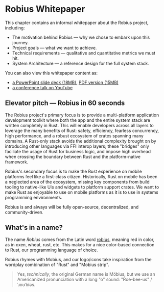 # Robius Whitepaper

This chapter contains an informal whitepaper about the Robius project, including:
* The motivation behind Robius — why we chose to embark upon this journey.
* Project goals — what we want to achieve.
* Technical requirements — qualitative and quantitative metrics we must hit.
* System Architecture — a reference design for the full system stack.

You can also view this whitepaper content as:
* [a PowerPoint slide deck (18MB)](https://github.com/project-robius/files/raw/041e980ec1d14bf325f1fb2ba743f8ed142a70cb/Robius%20-%20A%20Vision%20for%20Multi-platform%20App%20Development%20in%20Rust.pptx), [PDF version (15MB)](https://github.com/project-robius/files/blob/041e980ec1d14bf325f1fb2ba743f8ed142a70cb/Robius%20-%20A%20Vision%20for%20Multi-platform%20App%20Development%20in%20Rust.pdf)
* [a conference talk on YouTube](https://youtu.be/8JfOXfmwotQ?si=kLogqnaApYPNuSq8&t=6802)


## Elevator pitch — Robius in 60 seconds
The Robius project's primary focus is to provide a multi-platform application development toolkit where both the app and the entire system stack are written completely in Rust.
This will enable developers across all layers to leverage the many benefits of Rust: safety, efficiency, fearless concurrency, high performance, and a robust ecosystem of crates spanning many domains.
A Rust-only stack avoids the additional complexity brought on by introducing other languages via FFI interop layers; these "bridges" only faciliate the usage of Rust for business logic, and impose high overhead when crossing the boundary between Rust and the platform-native framework.

Robius's secondary focus is to make the Rust experience on mobile platforms feel like a first-class citizen.
Historically, Rust on mobile has been a neglected area of the ecosystem, missing key components from build tooling to native-like UIs and widgets to platform support crates.
We want to make Rust as enjoyable to use on mobile platforms as it is to use in systems programming environments.


Robius is and always will be fully open-source, decentralized, and community-driven.



## What's in a name?
The name *Robius* comes from the Latin word [robius](http://latin-dictionary.net/definition/33662/robius-robia-robium), meaning red in color, as in oxen, wheat, rust, etc.
This makes for a nice color-based connection to Rust, our programming language of choice.

Robius rhymes with Mobius, and our logo/icons take inspiration from the wordplay combination of "Rust" and "Mobius strip". 

> Yes, *technically*, the original German name is Möbius, but we use an Americanized pronunciation with a long "o" sound: "Roe-bee-us" / ˈɹoʊˈbiəs.
